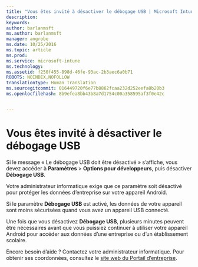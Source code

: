 ```yaml
---
title: "Vous êtes invité à désactiver le débogage USB | Microsoft Intune"
description: 
keywords: 
author: barlanmsft
ms.author: barlanmsft
manager: angrobe
ms.date: 10/25/2016
ms.topic: article
ms.prod: 
ms.service: microsoft-intune
ms.technology: 
ms.assetid: f250f455-898d-46fe-93ac-2b3aec6a0b71
ROBOTS: NOINDEX,NOFOLLOW
translationtype: Human Translation
ms.sourcegitcommit: 016449720f6e77b8862fcaa232d252eefa8b20b3
ms.openlocfilehash: 8b9efea8bb43b8a7d1754c00a358595af3f0e42c


---
```


# <a name="you-are-prompted-to-turn-off-usb-debugging"></a>Vous êtes invité à désactiver le débogage USB

Si le message « Le débogage USB doit être désactivé » s’affiche, vous devez accéder à **Paramètres** > **Options pour développeurs**, puis désactiver **Débogage USB**.

Votre administrateur informatique exige que ce paramètre soit désactivé pour protéger les données d’entreprise sur votre appareil Android.

Si le paramètre **Débogage USB** est activé, les données de votre appareil sont moins sécurisées quand vous avez un appareil USB connecté.

Une fois que vous désactivez **Débogage USB**, plusieurs minutes peuvent être nécessaires avant que vous puissiez continuer à utiliser votre appareil Android pour accéder aux données d’une entreprise ou d’un établissement scolaire.

Encore besoin d’aide ? Contactez votre administrateur informatique. Pour obtenir ses coordonnées, consultez le [site web du Portail d’entreprise](http://portal.manage.microsoft.com).



<!--HONumber=Oct16_HO2-->


